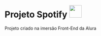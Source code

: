# Projeto Spotify <img src="https://www.pngall.com/wp-content/uploads/9/Spotify-Logo-PNG-Picture.png" width=40>
 Projeto criado na imersão Front-End da Alura
